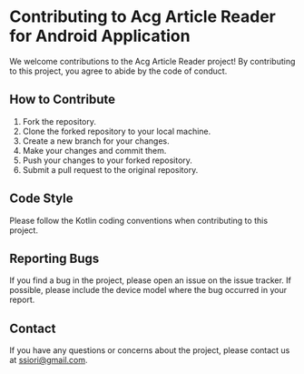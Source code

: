 # Contributing to Acg Article Reader for Android Application

We welcome contributions to the Acg Article Reader project! By contributing to this project, you agree to abide by the code of conduct.

## How to Contribute

1. Fork the repository.
2. Clone the forked repository to your local machine.
3. Create a new branch for your changes.
4. Make your changes and commit them.
5. Push your changes to your forked repository.
6. Submit a pull request to the original repository.

## Code Style

Please follow the Kotlin coding conventions when contributing to this project.

## Reporting Bugs

If you find a bug in the project, please open an issue on the issue tracker. If possible, please include the device model where the bug occurred in your report.

## Contact

If you have any questions or concerns about the project, please contact us at ssiori@gmail.com.
